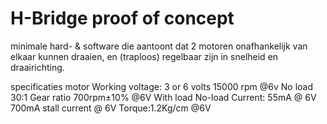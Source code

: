 # H-Bridge proof of concept

minimale hard- & software die aantoont dat 2 motoren onafhankelijk van elkaar kunnen draaien, en (traploos) regelbaar zijn in snelheid en draairichting.

specificaties motor
Working voltage: 3 or 6 volts
15000 rpm @6v No load
30:1 Gear ratio
700rpm±10% @6V With load
No-load Current: 55mA @ 6V
700mA stall current @ 6V
Torque:1.2Kg/cm @6V
